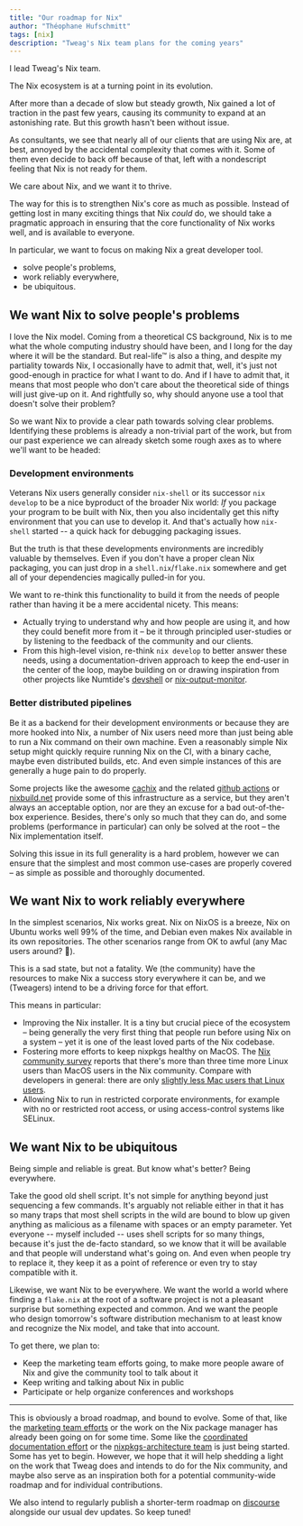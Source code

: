 ```yaml
---
title: "Our roadmap for Nix"
author: "Théophane Hufschmitt"
tags: [nix]
description: "Tweag's Nix team plans for the coming years"
---
```


I lead Tweag's Nix team.

The Nix ecosystem is at a turning point in its evolution.

After more than a decade of slow but steady growth, Nix gained a lot of traction in the past few years, causing its community to expand at an astonishing rate.
But this growth hasn't been without issue.

As consultants, we see that nearly all of our clients that are using Nix are, at best, annoyed by the accidental complexity that comes with it.
Some of them even decide to back off because of that, left with a nondescript feeling that Nix is not ready for them.

We care about Nix, and we want it to thrive.

The way for this is to strengthen Nix's core as much as possible.
Instead of getting lost in many exciting things that Nix _could_ do, we should take a pragmatic approach in ensuring that the core functionality of Nix works well, and is available to everyone.

In particular, we want to focus on making Nix a great developer tool.

- solve people's problems,
- work reliably everywhere,
- be ubiquitous.

## We want Nix to solve people's problems

I love the Nix model.
Coming from a theoretical CS background, Nix is to me what the whole computing industry should have been, and I long for the day where it will be the standard.
But real-life™ is also a thing, and despite my partiality towards Nix, I occasionally have to admit that, well, it's just not good-enough in practice for what I want to do.
And if I have to admit that, it means that most people who don't care about the theoretical side of things will just give-up on it. And rightfully so, why should anyone use a tool that doesn't solve their problem?

So we want Nix to provide a clear path towards solving clear problems.
Identifying these problems is already a non-trivial part of the work, but from our past experience we can already sketch some rough axes as to where we'll want to be headed:

### Development environments

Veterans Nix users generally consider `nix-shell` or its successor `nix develop` to be a nice byproduct of the broader Nix world: _If_ you package your program to be built with Nix, then you also incidentally get this nifty environment that you can use to develop it.
And that's actually how `nix-shell` started -- a quick hack for debugging packaging issues.

But the truth is that these developments environments are incredibly valuable by themselves.
Even if you don't have a proper clean Nix packaging, you can just drop in a `shell.nix`/`flake.nix` somewhere and get all of your dependencies magically pulled-in for you.

We want to re-think this functionality to build it from the needs of people rather than having it be a mere accidental nicety.
This means:

- Actually trying to understand why and how people are using it, and how they could benefit more from it – be it through principled user-studies or by listening to the feedback of the community and our clients.
- From this high-level vision, re-think `nix develop` to better answer these needs, using a documentation-driven approach to keep the end-user in the center of the loop, maybe building on or drawing inspiration from other projects like Numtide's [devshell] or [nix-output-monitor].

[devshell]: https://numtide.github.io/devshell/
[nix-output-monitor]: https://github.com/maralorn/nix-output-monitor

### Better distributed pipelines

Be it as a backend for their development environments or because they are more hooked into Nix, a number of Nix users need more than just being able to run a Nix command on their own machine.
Even a reasonably simple Nix setup might quickly require running Nix on the CI, with a binary cache, maybe even distributed builds, etc.
And even simple instances of this are generally a huge pain to do properly.

Some projects like the awesome [cachix] and the related [github actions][cachix_actions] or [nixbuild.net] provide some of this infrastructure as a service, but they aren't always an acceptable option, nor are they an excuse for a bad out-of-the-box experience.
Besides, there's only so much that they can do, and some problems (performance in particular) can only be solved at the root – the Nix implementation itself.

[cachix_actions]: https://github.com/search?q=action+user%3Acachix&type=repositories
[cachix]: https://www.cachix.org/
[nixbuild.net]: https://nixbuild.net/

Solving this issue in its full generality is a hard problem, however we can ensure that the simplest and most common use-cases are properly covered – as simple as possible and thoroughly documented.

## We want Nix to work reliably everywhere

In the simplest scenarios, Nix works great. Nix on NixOS is a breeze, Nix on Ubuntu works well 99% of the time, and Debian even makes Nix available in its own repositories.
The other scenarios range from OK to awful (any Mac users around? 👋).

This is a sad state, but not a fatality.
We (the community) have the resources to make Nix a success story everywhere it can be, and we (Tweagers) intend to be a driving force for that effort.

This means in particular:

- Improving the Nix installer. It is a tiny but crucial piece of the ecosystem – being generally the very first thing that people run before using Nix on a system – yet it is one of the least loved parts of the Nix codebase.
- Fostering more efforts to keep nixpkgs healthy on MacOS. The [Nix
  community survey][2022_survey_report] reports that there's more than
  three time more Linux users than MacOS users in the
  Nix community. Compare with developers in general: there are only [slightly less Mac users that Linux users](https://survey.stackoverflow.co/2022/#section-most-popular-technologies-operating-system).
- Allowing Nix to run in restricted corporate environments, for example with no or restricted root access, or using access-control systems like SELinux.

[2022_survey_report]: https://discourse.nixos.org/t/2022-nix-survey-results/18983

## We want Nix to be ubiquitous

Being simple and reliable is great. But know what's better? Being everywhere.

Take the good old shell script.
It's not simple for anything beyond just sequencing a few commands.
It's arguably not reliable either in that it has so many traps that most shell scripts in the wild are bound to blow up given anything as malicious as a filename with spaces or an empty parameter.
Yet everyone -- myself included -- uses shell scripts for so many things, because it's just the de-facto standard, so we know that it will be available and that people will understand what's going on.
And even when people try to replace it, they keep it as a point of reference or even try to stay compatible with it.

Likewise, we want Nix to be everywhere.
We want the world a world where finding a `flake.nix` at the root of a software project is not a pleasant surprise but something expected and common.
And we want the people who design tomorrow's software distribution mechanism to at least know and recognize the Nix model, and take that into account.

To get there, we plan to:

- Keep the marketing team efforts going, to make more people aware of Nix and give the community tool to talk about it
- Keep writing and talking about Nix in public
- Participate or help organize conferences and workshops

---

This is obviously a broad roadmap, and bound to evolve.
Some of that, like the [marketing team efforts](https://discourse.nixos.org/t/marketing-team-can-we-present-nix-nixos-better/6249) or the work on the Nix package manager has already been going on for some time.
Some like the [coordinated documentation effort](https://discourse.nixos.org/t/documentation-team-flattening-the-learning-curve/20003) or the [nixpkgs-architecture team](https://github.com/nixpkgs-architecture/) is just being started.
Some has yet to begin.
However, we hope that it will help shedding a light on the work that Tweag does and intends to do for the Nix community, and maybe also serve as an inspiration both for a potential community-wide roadmap and for individual contributions.

We also intend to regularly publish a shorter-term roadmap on [discourse](https://discourse.nixos.org) alongside our usual dev updates. So keep tuned!

